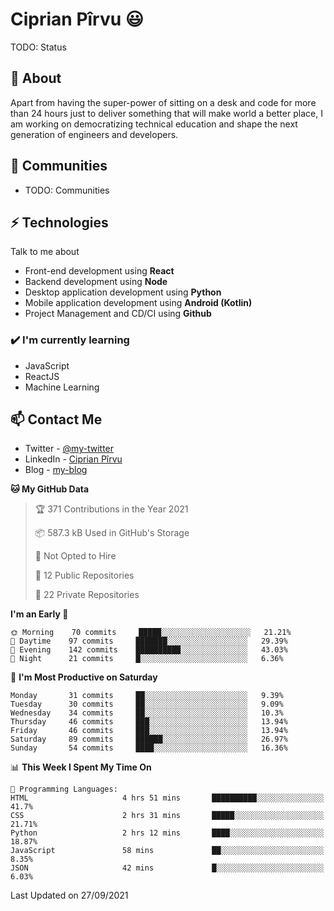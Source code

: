# Ciprian Pîrvu 😃

TODO: Status

## 🧐 About

Apart from having the super-power of sitting on a desk and code for more than 24 hours just to deliver something that will make world a better place, I am working on democratizing technical education and shape the next generation of engineers and developers.

## 👯 Communities

-   TODO: Communities

## ⚡ Technologies

Talk to me about

-   Front-end development using **React**
-   Backend development using **Node**
-   Desktop application development using **Python**
-   Mobile application development using **Android (Kotlin)**
-   Project Management and CD/CI using **Github**

### ✔️ I'm currently learning

-   JavaScript
-   ReactJS
-   Machine Learning

## 📫 Contact Me

-   Twitter - [@my-twitter]()
-   LinkedIn - [Ciprian Pîrvu](https://www.linkedin.com/in/p%C3%AErvu-ciprian-cristian-4415991b1/)
-   Blog - [my-blog]()

<!--START_SECTION:waka-->
**🐱 My GitHub Data** 

> 🏆 371 Contributions in the Year 2021
 > 
> 📦 587.3 kB Used in GitHub's Storage 
 > 
> 🚫 Not Opted to Hire
 > 
> 📜 12 Public Repositories 
 > 
> 🔑 22 Private Repositories  
 > 
**I'm an Early 🐤** 

```text
🌞 Morning    70 commits     █████░░░░░░░░░░░░░░░░░░░░   21.21% 
🌆 Daytime    97 commits     ███████░░░░░░░░░░░░░░░░░░   29.39% 
🌃 Evening    142 commits    ██████████░░░░░░░░░░░░░░░   43.03% 
🌙 Night      21 commits     █░░░░░░░░░░░░░░░░░░░░░░░░   6.36%

```
📅 **I'm Most Productive on Saturday** 

```text
Monday       31 commits     ██░░░░░░░░░░░░░░░░░░░░░░░   9.39% 
Tuesday      30 commits     ██░░░░░░░░░░░░░░░░░░░░░░░   9.09% 
Wednesday    34 commits     ██░░░░░░░░░░░░░░░░░░░░░░░   10.3% 
Thursday     46 commits     ███░░░░░░░░░░░░░░░░░░░░░░   13.94% 
Friday       46 commits     ███░░░░░░░░░░░░░░░░░░░░░░   13.94% 
Saturday     89 commits     ██████░░░░░░░░░░░░░░░░░░░   26.97% 
Sunday       54 commits     ████░░░░░░░░░░░░░░░░░░░░░   16.36%

```


📊 **This Week I Spent My Time On** 

```text
💬 Programming Languages: 
HTML                     4 hrs 51 mins       ██████████░░░░░░░░░░░░░░░   41.7% 
CSS                      2 hrs 31 mins       █████░░░░░░░░░░░░░░░░░░░░   21.71% 
Python                   2 hrs 12 mins       ████░░░░░░░░░░░░░░░░░░░░░   18.87% 
JavaScript               58 mins             ██░░░░░░░░░░░░░░░░░░░░░░░   8.35% 
JSON                     42 mins             █░░░░░░░░░░░░░░░░░░░░░░░░   6.03%

```


 Last Updated on 27/09/2021
<!--END_SECTION:waka-->
